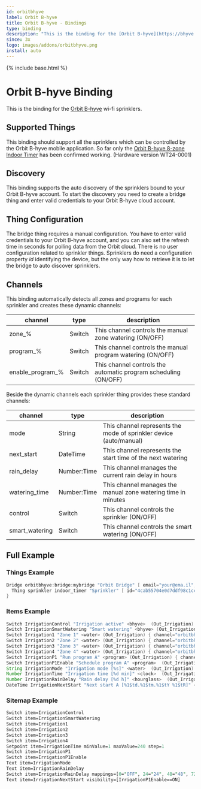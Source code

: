 ```yaml
---
id: orbitbhyve
label: Orbit B-hyve
title: Orbit B-hyve - Bindings
type: binding
description: "This is the binding for the [Orbit B-hyve](https://bhyve.orbitonline.com/) wi-fi sprinklers."
since: 3x
logo: images/addons/orbitbhyve.png
install: auto
---
```


<!-- Attention authors: Do not edit directly. Please add your changes to the appropriate source repository -->

{% include base.html %}

<AddonLogo />

# Orbit B-hyve Binding

This is the binding for the [Orbit B-hyve](https://bhyve.orbitonline.com/) wi-fi sprinklers.

## Supported Things

This binding should support all the sprinklers which can be controlled by the Orbit B-hyve mobile application.
So far only the [Orbit B-hyve 8-zone Indoor Timer](https://bhyve.orbitonline.com/indoor-timer/) has been confirmed working. (Hardware version WT24-0001)

## Discovery

This binding supports the auto discovery of the sprinklers bound to your Orbit B-hyve account.
To start the discovery you need to create a bridge thing and enter valid credentials to your Orbit B-hyve cloud account.

## Thing Configuration

The bridge thing requires a manual configuration. You have to enter valid credentials to your Orbit B-hyve account, and you can also set the refresh time in seconds for polling data from the Orbit cloud.
There is no user configuration related to sprinkler things. Sprinklers do need a configuration property _id_ identifying the device, but the only way how to retrieve it is to let the bridge to auto discover sprinklers.

## Channels

This binding automatically detects all zones and programs for each sprinkler and creates these dynamic channels:

| channel          | type   | description                                                      |
|------------------|--------|------------------------------------------------------------------|
| zone_%           | Switch | This channel controls the manual zone watering (ON/OFF)          |
| program_%        | Switch | This channel controls the manual program watering (ON/OFF)       |
| enable_program_% | Switch | This channel controls the automatic program scheduling (ON/OFF)  |

Beside the dynamic channels each sprinkler thing provides these standard channels:

| channel        | type        | description                                                        |
|----------------|-------------|--------------------------------------------------------------------|
| mode           | String      | This channel represents the mode of sprinkler device (auto/manual) |
| next_start     | DateTime    | This channel represents the start time of the next watering        |
| rain_delay     | Number:Time | This channel manages the current rain delay in hours               |
| watering_time  | Number:Time | This channel manages the manual zone watering time in minutes      |
| control        | Switch      | This channel controls the sprinkler (ON/OFF)                       |
| smart_watering | Switch      | This channel controls the smart watering (ON/OFF)                  |

## Full Example

### Things Example

```java
Bridge orbitbhyve:bridge:mybridge "Orbit Bridge" [ email="your@ema.il", password="yourPass", refresh=30 ] {
  Thing sprinkler indoor_timer "Sprinkler" [ id="4cab55704e0d7ddf98c1cc37" ]
}
```

### Items Example

```java
Switch IrrigationControl "Irrigation active" <bhyve>  (Out_Irrigation) { channel="orbitbhyve:sprinkler:mybridge:indoor_timer:control" }
Switch IrrigationSmartWatering "Smart watering" <bhyve> (Out_Irrigation) { channel="orbitbhyve:sprinkler:mybridge:indoor_timer:smart_watering" }
Switch Irrigation1 "Zone 1" <water> (Out_Irrigation) { channel="orbitbhyve:sprinkler:mybridge:indoor_timer:zone_1" }
Switch Irrigation2 "Zone 2" <water> (Out_Irrigation) { channel="orbitbhyve:sprinkler:mybridge:indoor_timer:zone_2" }
Switch Irrigation3 "Zone 3" <water> (Out_Irrigation) { channel="orbitbhyve:sprinkler:mybridge:indoor_timer:zone_3" }
Switch Irrigation4 "Zone 4" <water> (Out_Irrigation) { channel="orbitbhyve:sprinkler:mybridge:indoor_timer:zone_4" }
Switch IrrigationP1 "Run program A" <program> (Out_Irrigation) { channel="orbitbhyve:sprinkler:mybridge:indoor_timer:program_a" }
Switch IrrigationP1Enable "Schedule program A" <program>  (Out_Irrigation) { channel="orbitbhyve:sprinkler:mybridge:indoor_timer:enable_program_a" }
String IrrigationMode "Irrigation mode [%s]" <water>  (Out_Irrigation) { channel="orbitbhyve:sprinkler:mybridge:indoor_timer:mode" }
Number IrrigationTime "Irrigation time [%d min]" <clock>  (Out_Irrigation) { channel="orbitbhyve:sprinkler:mybridge:indoor_timer:watering_time" }
Number IrrigationRainDelay "Rain delay [%d h]" <hourglass>  (Out_Irrigation) { channel="orbitbhyve:sprinkler:mybridge:indoor_timer:rain_delay" }
DateTime IrrigationNextStart "Next start A [%1$td.%1$tm.%1$tY %1$tR]" <clock>  (Out_Irrigation) { channel="orbitbhyve:sprinkler:mybridge:indoor_timer:next_start" }
```

### Sitemap Example

```perl
Switch item=IrrigationControl
Switch item=IrrigationSmartWatering
Switch item=Irrigation1
Switch item=Irrigation2
Switch item=Irrigation3
Switch item=Irrigation4
Setpoint item=IrrigationTime minValue=1 maxValue=240 step=1
Switch item=IrrigationP1
Switch item=IrrigationP1Enable
Text item=IrrigationMode
Text item=IrrigationRainDelay
Switch item=IrrigationRainDelay mappings=[0="OFF", 24="24", 48="48", 72="72"]
Text item=IrrigationNextStart visibility=[IrrigationP1Enable==ON]
```
